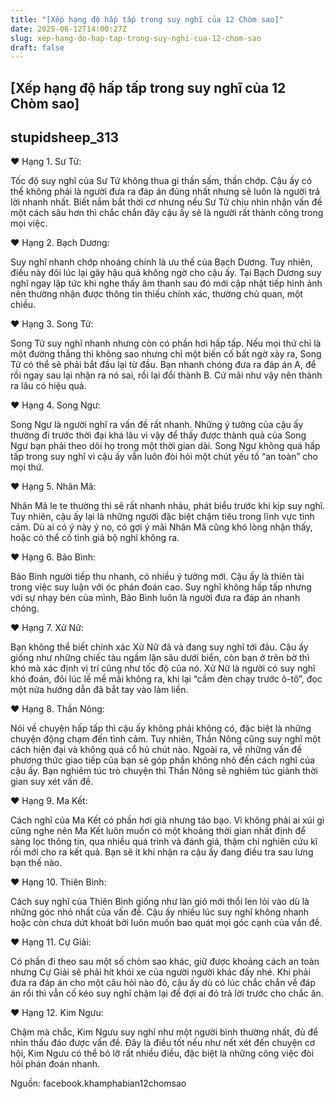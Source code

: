 ```yaml
---
title: "[Xếp hạng độ hấp tấp trong suy nghĩ của 12 Chòm sao]"
date: 2025-06-12T14:00:27Z
slug: xep-hang-do-hap-tap-trong-suy-nghi-cua-12-chom-sao
draft: false
---
```


## [Xếp hạng độ hấp tấp trong suy nghĩ của 12 Chòm sao]

## stupidsheep_313

♥ Hạng 1. Sư Tử:

 Tốc độ suy nghĩ của Sư Tử không thua gì thần sấm, thần chớp. Cậu ấy có thể không phải là người đưa ra đáp án đúng nhất nhưng sẽ luôn là người trả lời nhanh nhất. Biết nắm bắt thời cơ nhưng nếu Sư Tử chịu nhìn nhận vấn đề một cách sâu hơn thì chắc chắn đây cậu ấy sẽ là người rất thành công trong mọi việc.

 ♥ Hạng 2. Bạch Dương:

 Suy nghĩ nhanh chớp nhoáng chính là ưu thế của Bạch Dương. Tuy nhiên, điều này đôi lúc lại gây hậu quả không ngờ cho cậu ấy. Tại Bạch Dương suy nghĩ ngay lập tức khi nghe thấy âm thanh sau đó mới cập nhật tiếp hình ảnh nên thường nhận được thông tin thiếu chính xác, thường chủ quan, một chiều.


 ♥ Hạng 3. Song Tử:

 Song Tử suy nghĩ nhanh nhưng còn có phần hơi hấp tấp. Nếu mọi thứ chỉ là một đường thẳng thì không sao nhưng chỉ một biến cố bất ngờ xảy ra, Song Tử có thể sẽ phải bắt đầu lại từ đầu. Bạn nhanh chóng đưa ra đáp án A, để rồi ngay sau lại nhận ra nó sai, rồi lại đổi thành B. Cứ mãi như vậy nên thành ra lâu có hiệu quả.

 ♥ Hạng 4. Song Ngư:

 Song Ngư là người nghĩ ra vấn đề rất nhanh. Những ý tưởng của cậu ấy thường đi trước thời đại khá lâu vì vậy để thấy được thành quả của Song Ngư bạn phải theo dõi họ trong một thời gian dài. Song Ngư không quá hấp tấp trong suy nghĩ vì cậu ấy vẫn luôn đòi hỏi một chút yếu tố “an toàn” cho mọi thứ.

 ♥ Hạng 5. Nhân Mã:

 Nhân Mã le te thường thì sẽ rất nhanh nhảu, phát biểu trước khi kịp suy nghĩ. Tuy nhiên, cậu ấy lại là những người đặc biệt chậm tiêu trong lĩnh vực tình cảm. Dù ai có ý này ý nọ, có gợi ý mãi Nhân Mã cũng khó lòng nhận thấy, hoặc có thể cố tình giả bộ nghĩ không ra.

 ♥ Hạng 6. Bảo Bình:

 Bảo Bình người tiếp thu nhanh, có nhiều ý tưởng mới. Cậu ấy là thiên tài trong việc suy luận với óc phán đoán cao. Suy nghĩ không hấp tấp nhưng với sự nhạy bén của mình, Bảo Bình luôn là người đưa ra đáp án nhanh chóng.

 ♥ Hạng 7. Xử Nữ:

 Bạn không thể biết chính xác Xử Nữ đã và đang suy nghĩ tới đâu. Cậu ấy giống như những chiếc tàu ngầm lặn sâu dưới biển, còn bạn ở trên bờ thì khó mà xác định vị trí cũng như tốc độ của nó. Xử Nữ là người có suy nghĩ khó đoán, đôi lúc lề mề mãi không ra, khi lại “cầm đèn chạy trước ô-tô”, đọc một nửa hướng dẫn đã bắt tay vào làm liền.

♥ Hạng 8. Thần Nông:

Nói về chuyện hấp tấp thì cậu ấy không phải không có, đặc biệt là những chuyện động chạm đến tình cảm. Tuy nhiên, Thần Nông cũng suy nghĩ một cách hiện đại và không quá cổ hủ chút nào. Ngoài ra, về những vấn đề phương thức giao tiếp của bạn sẽ góp phần không nhỏ đến cách nghĩ của cậu ấy. Bạn nghiêm túc trò chuyện thì Thần Nông sẽ nghiêm túc giành thời gian suy xét vấn đề.


♥ Hạng 9. Ma Kết:

Cách nghĩ của Ma Kết có phần hơi già nhưng táo bạo. Vì không phải ai xúi gì cũng nghe nên Ma Kết luôn muốn có một khoảng thời gian nhất định để sàng lọc thông tin, qua nhiều quá trình và đánh giá, thậm chí nghiên cứu kĩ rồi mới cho ra kết quả. Bạn sẽ ít khi nhận ra cậu ấy đang điều tra sau lưng bạn thế nào.

♥ Hạng 10. Thiên Bình:

 Cách suy nghĩ của Thiên Bình giống như làn gió mới thổi len lỏi vào dù là những góc nhỏ nhất của vấn đề. Cậu ấy nhiều lúc suy nghĩ không nhanh hoặc còn chưa dứt khoát bởi luôn muốn bao quát mọi góc cạnh của vấn đề.

 ♥ Hạng 11. Cự Giải:

 Có phần đi theo sau một số chòm sao khác, giữ được khoảng cách an toàn nhưng Cự Giải sẽ phải hít khói xe của người người khác đấy nhé. Khi phải đưa ra đáp án cho một câu hỏi nào đó, cậu ấy dù có lúc chắc chắn về đáp án rồi thì vẫn cố kéo suy nghĩ chậm lại để đợi ai đó trả lời trước cho chắc ăn.

 ♥ Hạng 12. Kim Ngưu:

 Chậm mà chắc, Kim Ngưu suy nghĩ như một người bình thường nhất, đủ để nhìn thấu đáo được vấn đề. Đây là điều tốt nếu như nết xét đến chuyện cơ hội, Kim Ngưu có thể bỏ lỡ rất nhiều điều, đặc biệt là những công việc đòi hỏi phán đoán nhanh.
 
Nguồn: facebook.khamphabian12chomsao